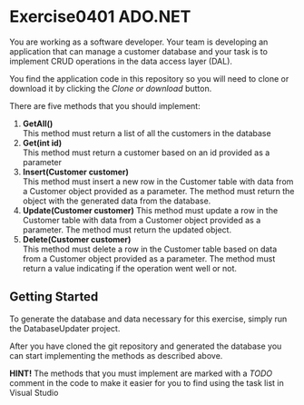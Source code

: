 # Exercise0401 ADO.NET

You are working as a software developer. Your team is developing an application that can manage a customer database and your task is to implement CRUD operations in the data access layer (DAL). 

You find the application code in this repository so you will need to clone or download it by clicking the *Clone or download* button.

There are five methods that you should implement:
1. **GetAll()**   
   This method must return a list of all the customers in the database
1. **Get(int id)**   
   This method must return a customer based on an id provided as a parameter
1. **Insert(Customer customer)**   
   This method must insert a new row in the Customer table with data from a Customer object provided as a parameter. The method must return the object with the generated data from the database.
1. **Update(Customer customer)**
   This method must update a row in the Customer table with data from a Customer object provided as a parameter. The method must return the updated object.
1. **Delete(Customer customer)**   
   This method must delete a row in the Customer table based on data from a Customer object provided as a parameter. The method must return a value indicating if the operation went well or not.
   
## Getting Started

To generate the database and data necessary for this exercise, simply run the DatabaseUpdater project.

After you have cloned the git repository and generated the database you can start implementing the methods as described above.

**HINT!** The methods that you must implement are marked with a *TODO* comment in the code to make it easier for you to find using the task list in Visual Studio
